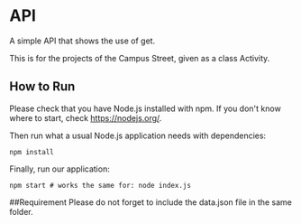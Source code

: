 # API

A simple API that shows the use of get. 

This is for the projects of the Campus Street, given as a class Activity.

## How to Run

Please check that you have Node.js installed with npm. If you don't know where to start, check https://nodejs.org/.

Then run what a usual Node.js application needs with dependencies:

```shell
npm install
```

Finally, run our application:

```shell
npm start # works the same for: node index.js
```

##Requirement
Please do not forget to include the data.json file in the same folder.
